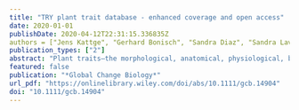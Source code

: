 ```yaml
---
title: "TRY plant trait database - enhanced coverage and open access"
date: 2020-01-01
publishDate: 2020-04-12T22:31:15.336835Z
authors = ["Jens Kattge", "Gerhard Bonisch", "Sandra Diaz", "Sandra Lavorel", "Iain Colin Prentice", "Paul Leadley", "Susanne Tautenhahn", "Gijsbert D. A. Werner", "Tuomas Aakala", "Mehdi Abedi", "Alicia T. R. Acosta", "George C. Adamidis", "Kairi Adamson", "Masahiro Aiba", "Cecile H. Albert", "Julio M. Alcantara", "Carolina {Alcazar C}", "Izabela Aleixo", "Hamada Ali", "Bernard Amiaud", "Christian Ammer", "Mariano M. Amoroso", "Madhur Anand", "Carolyn Anderson", "Niels Anten", "Joseph Antos", "Deborah Mattos Guimaraes Apgaua", "Tia-Lynn Ashman", "Degi Harja Asmara", "Gregory P. Asner", "Michael Aspinwall", "Owen Atkin", "Isabelle Aubin", "Lars Baastrup-Spohr", "Khadijeh Bahalkeh", "Michael Bahn", "Timothy Baker", "William J. Baker", "Jan P. Bakker", "Dennis Baldocchi", "Jennifer Baltzer", "Arindam Banerjee", "Anne Baranger", "Jos Barlow", "Diego R. Barneche", "Zdravko Baruch", "Denis Bastianelli", "John Battles", "William Bauerle", "Marijn Bauters", "Erika Bazzato", "Michael Beckmann", "Hans Beeckman", "Carl Beierkuhnlein", "Renee Bekker", "Gavin Belfry", "Michael Belluau", "Mirela Beloiu", "Raquel Benavides", "Lahcen Benomar", "Mary Lee Berdugo-Lattke", "Erika Berenguer", "Rodrigo Bergamin", "Joana Bergmann", "Marcos {Bergmann Carlucci}", "Logan Berner", "Markus Bernhardt-Romermann", "Christof Bigler", "Anne D. Bjorkman", "Chris Blackman", "Carolina Blanco", "Benjamin Blonder", "Dana Blumenthal", "Kelly T. Bocanegra-Gonzalez", "Pascal Boeckx", "Stephanie Bohlman", "Katrin Bohning-Gaese", "Laura Boisvert-Marsh", "William Bond", "Ben Bond-Lamberty", "Arnoud Boom", "Coline C. F. Boonman", "Kauane Bordin", "Elizabeth H. Boughton", "Vanessa Boukili", "David M. J. S. Bowman", "Sandra Bravo", "Marco Richard Brendel", "Martin R. Broadley", "Kerry A. Brown", "Helge Bruelheide", "Federico Brumnich", "Hans Henrik Bruun", "David Bruy", "Serra W. Buchanan", "Solveig Franziska Bucher", "Nina Buchmann", "Robert Buitenwerf", "Daniel E. Bunker", "Jana Burger", "Sabina Burrascano", "David F. R. P. Burslem", "Bradley J. Butterfield", "Chaeho Byun", "Marcia Marques", "Marina C. Scalon", "Marco Caccianiga", "Marc Cadotte", "Maxime Cailleret", "James Camac", "Jesus Julio Camarero", "Courtney Campany", "Giandiego Campetella", "Juan Antonio Campos", "Laura Cano-Arboleda", "Roberto Canullo", "Michele Carbognani", "Fabio Carvalho", "Fernando Casanoves", "Bastien Castagneyrol", "Jane A. Catford", "Jeannine Cavender-Bares", "Bruno E. L. Cerabolini", "Marco Cervellini", "Eduardo Chacon-Madrigal", "Kenneth Chapin", "F. Stuart Chapin", "Stefano Chelli", "Si-Chong Chen", "Anping Chen", "Paolo Cherubini", "Francesco Chianucci", "Brendan Choat", "Kyong-Sook Chung", "Milan Chytry", "Daniela Ciccarelli", "Lluis Coll", "Courtney G. Collins", "Luisa Conti", "David Coomes", "Johannes H. C. Cornelissen", "William K. Cornwell", "Piermaria Corona", "Marie Coyea", "Joseph Craine", "Dylan Craven", "Joris P. G. M. Cromsigt", "Aniko Csecserits", "Katarina Cufar", "Matthias Cuntz", "Ana Carolina Silva", "Kyla M. Dahlin", "Matteo Dainese", "Igor Dalke", "Michele {Dalle Fratte}", "Anh Tuan Dang-Le", "Jiri Danihelka", "Masako Dannoura", "Samantha Dawson", "Arend Jacobus Beer", "Angel {De Frutos}", "Jonathan R. {De Long}", "Benjamin Dechant", "Sylvain Delagrange", "Nicolas Delpierre", "Geraldine Derroire", "Arildo S. Dias", "Milton Hugo Diaz-Toribio", "Panayiotis G. Dimitrakopoulos", "Mark Dobrowolski", "Daniel Doktor", "Pavel Drevojan", "Ning Dong", "John Dransfield", "Stefan Dressler", "Leandro Duarte", "Emilie Ducouret", "Stefan Dullinger", "Walter Durka", "Remko Duursma", "Olga Dymova", "Anna E-Vojtko", "Rolf Lutz Eckstein", "Hamid Ejtehadi", "James Elser", "Thaise Emilio", "Kristine Engemann", "Mohammad Bagher Erfanian", "Alexandra Erfmeier", "Adriane Esquivel-Muelbert", "Gerd Esser", "Marc Estiarte", "Tomas F. Domingues", "William F. Fagan", "Jaime Fagundez", "Daniel S. Falster", "Ying Fan", "Jingyun Fang", "Emmanuele Farris", "Fatih Fazlioglu", "Yanhao Feng", "Fernando Fernandez-Mendez", "Carlotta Ferrara", "Joice Ferreira", "Alessandra Fidelis", "Bryan Finegan", "Jennifer Firn", "Timothy J. Flowers", "Dan F. B. Flynn", "Veronika Fontana", "Estelle Forey", "Cristiane Forgiarini", "Louis Francois", "Marcelo Frangipani", "Dorothea Frank", "Cedric Frenette-Dussault", "Gregoire T. Freschet", "Ellen L. Fry", "Nikolaos M. Fyllas", "Guilherme G. Mazzochini", "Sophie Gachet", "Rachael Gallagher", "Gislene Ganade", "Francesca Ganga", "Pablo Garcia-Palacios", "Veronica Gargaglione", "Eric Garnier", "Jose Luis Garrido", "Andre Luis Gasper", "Guillermo Gea-Izquierdo", "David Gibson", "Andrew N. Gillison", "Aelton Giroldo", "Mary-Claire Glasenhardt", "Sean Gleason", "Mariana Gliesch", "Emma Goldberg", "Bastian Goldel", "Erika Gonzalez-Akre", "Jose L. Gonzalez-Andujar", "Andres Gonzalez-Melo", "Ana Gonzalez-Robles", "Bente Jessen Graae", "Elena Granda", "Sarah Graves", "Walton A. Green", "Thomas Gregor", "Nicolas Gross", "Greg R. Guerin", "Angela Gunther", "Alvaro G. Gutierrez", "Lillie Haddock", "Anna Haines", "Jefferson Hall", "Alain Hambuckers", "Wenxuan Han", "Sandy P. Harrison", "Wesley Hattingh", "Joseph E. Hawes", "Tianhua He", "Pengcheng He", "Jacob Mason Heberling", "Aveliina Helm", "Stefan Hempel", "Jorn Hentschel", "Bruno Herault", "Ana-Maria Heres", "Katharina Herz", "Myriam Heuertz", "Thomas Hickler", "Peter Hietz", "Pedro Higuchi", "Andrew L. Hipp", "Andrew Hirons", "Maria Hock", "James Aaron Hogan", "Karen Holl", "Olivier Honnay", "Daniel Hornstein", "Enqing Hou", "Nate Hough-Snee", "Knut Anders Hovstad", "Tomoaki Ichie", "Boris Igic", "Estela Illa", "Marney Isaac", "Masae Ishihara", "Leonid Ivanov", "Larissa Ivanova", "Colleen M. Iversen", "Jordi Izquierdo", "Robert B. Jackson", "Benjamin Jackson", "Herve Jactel", "Andrzej M. Jagodzinski", "Ute Jandt", "Steven Jansen", "Thomas Jenkins", "Anke Jentsch", "Jens Rasmus Plantener Jespersen", "Guo-Feng Jiang", "Jesper Liengaard Johansen", "David Johnson", "Eric J. Jokela", "Carlos Alfredo Joly", "Gregory J. Jordan", "Grant Stuart Joseph", "Decky Junaedi", "Robert R. Junker", "Eric Justes", "Richard Kabzems", "Jeffrey Kane", "Zdenek Kaplan", "Teja Kattenborn", "Lyudmila Kavelenova", "Elizabeth Kearsley", "Anne Kempel", "Tanaka Kenzo", "Andrew Kerkhoff", "Mohammed I. Khalil", "Nicole L. Kinlock", "Wilm Daniel Kissling", "Kaoru Kitajima", "Thomas Kitzberger", "Rasmus Kjoller", "Tamir Klein", "Michael Kleyer", "Jitka Klimesova", "Joice Klipel", "Brian Kloeppel", "Stefan Klotz", "Johannes M. H. Knops", "Takashi Kohyama", "Fumito Koike", "Johannes Kollmann", "Benjamin Komac", "Kimberly Komatsu", "Christian Konig", "Nathan J. B. Kraft", "Koen Kramer", "Holger Kreft", "Ingolf Kuhn", "Dushan Kumarathunge", "Jonas Kuppler", "Hiroko Kurokawa", "Yoko Kurosawa", "Shem Kuyah", "Jean-Paul Laclau", "Benoit Lafleur", "Erik Lallai", "Eric Lamb", "Andrea Lamprecht", "Daniel J. Larkin", "Daniel Laughlin", "Yoann {Le Bagousse-Pinguet}", "Guerric Maire", "Peter C. Roux", "Elizabeth Roux", "Tali Lee", "Frederic Lens", "Simon L. Lewis", "Barbara Lhotsky", "Yuanzhi Li", "Xine Li", "Jeremy W. Lichstein", "Mario Liebergesell", "Jun Ying Lim", "Yan-Shih Lin", "Juan Carlos Linares", "Chunjiang Liu", "Daijun Liu", "Udayangani Liu", "Stuart Livingstone", "Joan Llusia", "Madelon Lohbeck", "Alvaro Lopez-Garcia", "Gabriela Lopez-Gonzalez", "Zdenka Lososova", "Frederique Louault", "Balazs A. Lukacs", "Petr Lukes", "Yunjian Luo", "Michele Lussu", "Siyan Ma", "Camilla {Maciel Rabelo Pereira}", "Michelle Mack", "Vincent Maire", "Annikki Makela", "Harri Makinen", "Ana Claudia Mendes Malhado", "Azim Mallik", "Peter Manning", "Stefano Manzoni", "Zuleica Marchetti", "Luca Marchino", "Vinicius Marcilio-Silva", "Eric Marcon", "Michela Marignani", "Lars Markesteijn", "Adam Martin", "Cristina Martinez-Garza", "Jordi Martinez-Vilalta", "Tereza Maskova", "Kelly Mason", "Norman Mason", "Tara Joy Massad", "Jacynthe Masse", "Itay Mayrose", "James McCarthy", "M. Luke McCormack", "Katherine McCulloh", "Ian R. McFadden", "Brian J. McGill", "Mara Y. McPartland", "Juliana S. Medeiros", "Belinda E. Medlyn", "Pierre Meerts", "Zia Mehrabi", "Patrick Meir", "Felipe P. L. Melo", "Maurizio Mencuccini", "Celine Meredieu", "Julie Messier", "Ilona Meszaros", "Juha Metsaranta", "Sean T. Michaletz", "Chrysanthi Michelaki", "Svetlana Migalina", "Ruben Milla", "Jesse E. D. Miller", "Vanessa Minden", "Ray Ming", "Karel Mokany", "Angela T. Moles", "Attila Molnar", "Jane Molofsky", "Martin Molz", "Rebecca A. Montgomery", "Arnaud Monty", "Lenka Moravcova", "Alvaro Moreno-Martinez", "Marco Moretti", "Akira S. Mori", "Shigeta Mori", "Dave Morris", "Jane Morrison", "Ladislav Mucina", "Sandra Mueller", "Christopher D. Muir", "Sandra Cristina Muller", "Francois Munoz", "Isla H. Myers-Smith", "Randall W. Myster", "Masahiro Nagano", "Shawna Naidu", "Ayyappan Narayanan", "Balachandran Natesan", "Luka Negoita", "Andrew S. Nelson", "Eike Lena Neuschulz", "Jian Ni", "Georg Niedrist", "Jhon Nieto", "Ulo Niinemets", "Rachael Nolan", "Henning Nottebrock", "Yann Nouvellon", "Alexander Novakovskiy", "Kristin Odden Nystuen", "Anthony O'Grady", "Kevin O'Hara", "Andrew O'Reilly-Nugent", "Simon Oakley", "Walter Oberhuber", "Toshiyuki Ohtsuka", "Ricardo Oliveira", "Kinga Ollerer", "Mark E. Olson", "Vladimir Onipchenko", "Yusuke Onoda", "Renske E. Onstein", "Jenny C. Ordonez", "Noriyuki Osada", "Ivika Ostonen", "Gianluigi Ottaviani", "Sarah Otto", "Gerhard E. Overbeck", "Wim A. Ozinga", "Anna T. Pahl", "C. E. Timothy Paine", "Robin J. Pakeman", "Aristotelis C. Papageorgiou", "Evgeniya Parfionova", "Meelis Partel", "Marco Patacca", "Susana Paula", "Juraj Paule", "Harald Pauli", "Juli G. Pausas", "Begona Peco", "Josep Penuelas", "Antonio Perea", "Pablo Luis Peri", "Ana Carolina Petisco-Souza", "Alessandro Petraglia", "Any Mary Petritan", "Oliver L. Phillips", "Simon Pierce", "Valerio D. Pillar", "Jan Pisek", "Alexandr Pomogaybin", "Hendrik Poorter", "Angelika Portsmuth", "Peter Poschlod", "Catherine Potvin", "Devon Pounds", "A. Shafer Powell", "Sally A. Power", "Andreas Prinzing", "Giacomo Puglielli", "Petr Pysek", "Valerie Raevel", "Anja Rammig", "Johannes Ransijn", "Courtenay A. Ray", "Peter B. Reich", "Markus Reichstein", "Douglas E. B. Reid", "Maxime Rejou-Mechain", "Victor Resco Dios", "Sabina Ribeiro", "Sarah Richardson", "Kersti Riibak", "Matthias C. Rillig", "Fiamma Riviera", "Elisabeth M. R. Robert", "Scott Roberts", "Bjorn Robroek", "Adam Roddy", "Arthur Vinicius Rodrigues", "Alistair Rogers", "Emily Rollinson", "Victor Rolo", "Christine Romermann", "Dina Ronzhina", "Christiane Roscher", "Julieta A. Rosell", "Milena Fermina Rosenfield", "Christian Rossi", "David B. Roy", "Samuel Royer-Tardif", "Nadja Ruger", "Ricardo Ruiz-Peinado", "Sabine B. Rumpf", "Graciela M. Rusch", "Masahiro Ryo", "Lawren Sack", "Angela Saldana", "Beatriz Salgado-Negret", "Roberto Salguero-Gomez", "Ignacio Santa-Regina", "Ana Carolina Santacruz-Garcia", "Joaquim Santos", "Jordi Sardans", "Brandon Schamp", "Michael Scherer-Lorenzen", "Matthias Schleuning", "Bernhard Schmid", "Marco Schmidt", "Sylvain Schmitt", "Julio V. Schneider", "Simon D. Schowanek", "Julian Schrader", "Franziska Schrodt", "Bernhard Schuldt", "Frank Schurr", "Galia {Selaya Garvizu}", "Marina Semchenko", "Colleen Seymour", "Julia C. Sfair", "Joanne M. Sharpe", "Christine S. Sheppard", "Serge Sheremetiev", "Satomi Shiodera", "Bill Shipley", "Tanvir Ahmed Shovon", "Alrun Siebenkas", "Carlos Sierra", "Vasco Silva", "Mateus Silva", "Tommaso Sitzia", "Henrik Sjoman", "Martijn Slot", "Nicholas G. Smith", "Darwin Sodhi", "Pamela Soltis", "Douglas Soltis", "Ben Somers", "Gregory Sonnier", "Mia Vedel Sorensen", "Enio Egon Sosinski", "Nadejda A. Soudzilovskaia", "Alexandre F. Souza", "Marko Spasojevic", "Marta Gaia Sperandii", "Amanda B. Stan", "James Stegen", "Klaus Steinbauer", "Jorg G. Stephan", "Frank Sterck", "Dejan B. Stojanovic", "Tanya Strydom", "Maria Laura Suarez", "Jens-Christian Svenning", "Ivana Svitkova", "Marek Svitok", "Miroslav Svoboda", "Emily Swaine", "Nathan Swenson", "Marcelo Tabarelli", "Kentaro Takagi", "Ulrike Tappeiner", "Ruben Tarifa", "Simon Taugourdeau", "Cagatay Tavsanoglu", "Mariska Beest", "Leho Tedersoo", "Nelson Thiffault", "Dominik Thom", "Evert Thomas", "Ken Thompson", "Peter E. Thornton", "Wilfried Thuiller", "Lubomir Tichy", "David Tissue", "Mark G. Tjoelker", "David Yue Phin Tng", "Joseph Tobias", "Peter Torok", "Tonantzin Tarin", "Jose M. Torres-Ruiz", "Bela Tothmeresz", "Martina Treurnicht", "Valeria Trivellone", "Franck Trolliet", "Volodymyr Trotsiuk", "James L. Tsakalos", "Ioannis Tsiripidis", "Niklas Tysklind", "Toru Umehara", "Vladimir Usoltsev", "Matthew Vadeboncoeur", "Jamil Vaezi", "Fernando Valladares", "Jana Vamosi", "Peter M. Bodegom", "Michiel Breugel", "Elisa {Van Cleemput}", "Martine Weg", "Stephni Merwe", "Fons Plas", "Masha T. Sande", "Mark Kleunen", "Koenraad {Van Meerbeek}", "Mark Vanderwel", "Kim Andre Vanselow", "Angelica Varhammar", "Laura Varone", "Maribel Yesenia {Vasquez Valderrama}", "Kiril Vassilev", "Mark Vellend", "Erik J. Veneklaas", "Hans Verbeeck", "Kris Verheyen", "Alexander Vibrans", "Ima Vieira", "Jaime Villacis", "Cyrille Violle", "Pandi Vivek", "Katrin Wagner", "Matthew Waldram", "Anthony Waldron", "Anthony P. Walker", "Martyn Waller", "Gabriel Walther", "Han Wang", "Feng Wang", "Weiqi Wang", "Harry Watkins", "James Watkins", "Ulrich Weber", "James T. Weedon", "Liping Wei", "Patrick Weigelt", "Evan Weiher", "Aidan W. Wells", "Camilla Wellstein", "Elizabeth Wenk", "Mark Westoby", "Alana Westwood", "Philip John White", "Mark Whitten", "Mathew Williams", "Daniel E. Winkler", "Klaus Winter", "Chevonne Womack", "Ian J. Wright", "S. Joseph Wright", "Justin Wright", "Bruno X. Pinho", "Fabiano Ximenes", "Toshihiro Yamada", "Keiko Yamaji", "Ruth Yanai", "Nikolay Yankov", "Benjamin Yguel", "Katia Janaina Zanini", "Amy E. Zanne", "David Zeleny", "Yun-Peng Zhao", "Jingming Zheng", "Ji Zheng", "Kasia Zieminska", "Chad R. Zirbel", "Georg Zizka", "Irie Casimir Zo-Bi", "Gerhard Zotz", "Christian Wirth"]
publication_types: ["2"]
abstract: "Plant traits—the morphological, anatomical, physiological, biochemical and phenological characteristics of plants—determine how plants respond to environmental factors, affect other trophic levels, and influence ecosystem properties and their benefits and detriments to people. Plant trait data thus represent the basis for a vast area of research spanning from evolutionary biology, community and functional ecology, to biodiversity conservation, ecosystem and landscape management, restoration, biogeography and earth system modelling. Since its foundation in 2007, the TRY database of plant traits has grown continuously. It now provides unprecedented data coverage under an open access data policy and is the main plant trait database used by the research community worldwide. Increasingly, the TRY database also supports new frontiers of trait-based plant research, including the identification of data gaps and the subsequent mobilization or measurement of new data. To support this development, in this article we evaluate the extent of the trait data compiled in TRY and analyse emerging patterns of data coverage and representativeness. Best species coverage is achieved for categorical traits—almost complete coverage for ‘plant growth form'. However, most traits relevant for ecology and vegetation modelling are characterized by continuous intraspecific variation and trait–environmental relationships. These traits have to be measured on individual plants in their respective environment. Despite unprecedented data coverage, we observe a humbling lack of completeness and representativeness of these continuous traits in many aspects. We, therefore, conclude that reducing data gaps and biases in the TRY database remains a key challenge and requires a coordinated approach to data mobilization and trait measurements. This can only be achieved in collaboration with other initiatives."
featured: false
publication: "*Global Change Biology*"
url_pdf: "https://onlinelibrary.wiley.com/doi/abs/10.1111/gcb.14904"
doi: "10.1111/gcb.14904"
---
```


<span class="__dimensions_badge_embed__" data-doi="10.1111/gcb.14904"></span><script async src="https://badge.dimensions.ai/badge.js" charset="utf-8"></script>

